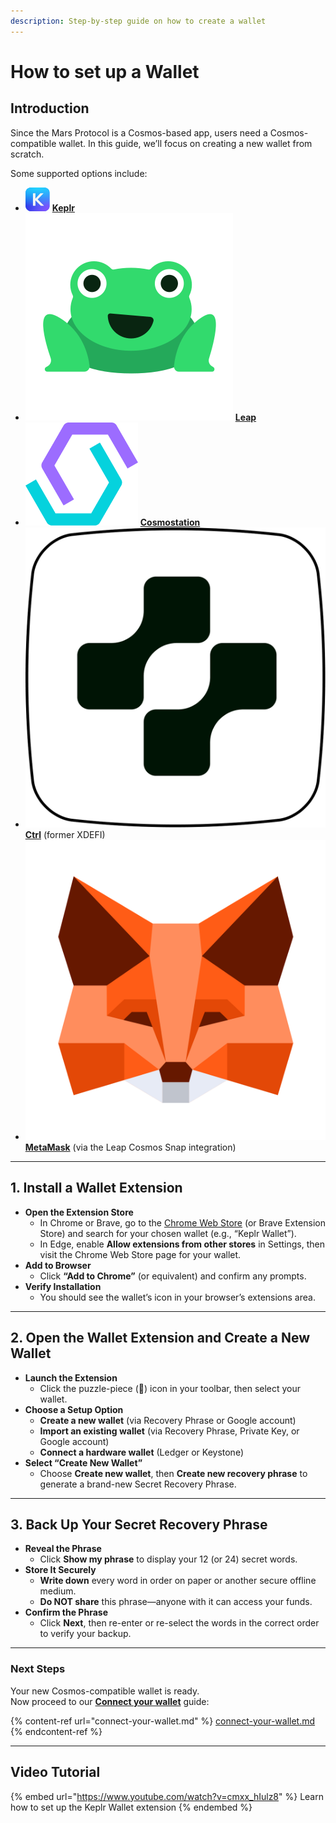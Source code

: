 ```yaml
---
description: Step-by-step guide on how to create a wallet
---
```


# How to set up a Wallet

## Introduction

Since the Mars Protocol is a Cosmos-based app, users need a Cosmos-compatible wallet. In this guide, we’ll focus on creating a new wallet from scratch.

Some supported options include:

* <img src="../.gitbook/assets/image (5).png" alt="" data-size="line"> [**Keplr**](https://www.keplr.app/)
* <img src="../.gitbook/assets/Icon _ Transparent.svg" alt="" data-size="line"> [**Leap**](https://www.leapwallet.io/)
* <img src="../.gitbook/assets/cosmostation-symbol.png" alt="" data-size="line"> [**Cosmostation**](https://cosmostation.io/products/cosmostation_extension)
* <img src="../.gitbook/assets/App Icon White.png" alt="" data-size="line"> [**Ctrl**](https://ctrl.xyz/) (former XDEFI)
* <img src="../.gitbook/assets/MetaMask-icon-fox-with-margins.svg" alt="" data-size="line"> [**MetaMask**](https://snaps.metamask.io/snap/npm/leapwallet/metamask-cosmos-snap/) (via the Leap Cosmos Snap integration)

***

## 1. Install a Wallet Extension

* **Open the Extension Store**
  * In Chrome or Brave, go to the [Chrome Web Store](https://chrome.google.com/webstore) (or Brave Extension Store) and search for your chosen wallet (e.g., “Keplr Wallet”).
  * In Edge, enable **Allow extensions from other stores** in Settings, then visit the Chrome Web Store page for your wallet.
* **Add to Browser**
  * Click **“Add to Chrome”** (or equivalent) and confirm any prompts.
* **Verify Installation**
  * You should see the wallet’s icon in your browser’s extensions area.

***

## 2. Open the Wallet Extension and Create a New Wallet

* **Launch the Extension**
  * Click the puzzle-piece (🧩) icon in your toolbar, then select your wallet.
* **Choose a Setup Option**
  * **Create a new wallet** (via Recovery Phrase or Google account)
  * **Import an existing wallet** (via Recovery Phrase, Private Key, or Google account)
  * **Connect a hardware wallet** (Ledger or Keystone)
* **Select “Create New Wallet”**
  * Choose **Create new wallet**, then **Create new recovery phrase** to generate a brand-new Secret Recovery Phrase.

***

## 3. Back Up Your Secret Recovery Phrase

* **Reveal the Phrase**
  * Click **Show my phrase** to display your 12 (or 24) secret words.
* **Store It Securely**
  * **Write down** every word in order on paper or another secure offline medium.
  * **Do NOT share** this phrase—anyone with it can access your funds.
* **Confirm the Phrase**
  * Click **Next**, then re-enter or re-select the words in the correct order to verify your backup.

***

### Next Steps

Your new Cosmos-compatible wallet is ready.\
Now proceed to our [**Connect your wallet**](connect-your-wallet.md) guide:

{% content-ref url="connect-your-wallet.md" %}
[connect-your-wallet.md](connect-your-wallet.md)
{% endcontent-ref %}

***

## Video Tutorial

{% embed url="https://www.youtube.com/watch?v=cmxx_hIulz8" %}
Learn how to set up the Keplr Wallet extension
{% endembed %}

